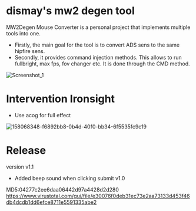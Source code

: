 # dismay's mw2 degen tool

MW2Degen Mouse Converter is a personal project that implements multiple tools into one.

- Firstly, the main goal for the tool is to convert ADS sens to the same hipfire sens. 
- Secondly, it provides command injection methods. This allows to run fullbright, max fps, fov changer etc. It is done through the CMD method.

![Screenshot_1](https://user-images.githubusercontent.com/93299449/158818991-66fc2af5-a540-4b28-be64-4077edb60f8c.png)

# Intervention Ironsight
- Use acog for full effect

![158068348-f6892bb8-0b4d-40f0-bb34-6f5535fc9c19](https://user-images.githubusercontent.com/93299449/158819242-793c6656-8b43-4e8a-89c0-1c124db08006.png)

# Release
version v1.1
- Added beep sound when clicking submit
v1.0


MD5:04277c2ee6daa06442d97a4428d2d280
https://www.virustotal.com/gui/file/e30076f0deb31ec73e2aa73133d453f46db4dcdb1dd6efce8711e5591335abe2
